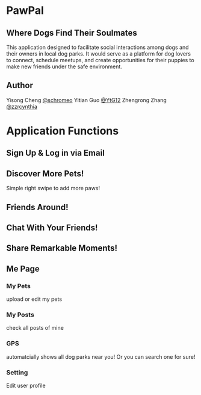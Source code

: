 # PawPal
## Where Dogs Find Their Soulmates
This application designed to facilitate social interactions among dogs and their owners in local dog parks. 
It would serve as a platform for dog lovers to connect, schedule meetups, and create opportunities for their puppies to make new friends under the safe environment. 


## Author
Yisong Cheng [@schromeo](https://github.com/Schromeo/)
Yitian Guo [@YtG12](https://github.com/YtG12/)
Zhengrong Zhang [@zzrcynthia](https://github.com/zzrcynthia/)

# Application Functions

## Sign Up & Log in via Email

## Discover More Pets!
Simple right swipe to add more paws!

## Friends Around!

## Chat With Your Friends!

## Share Remarkable Moments!

## Me Page

### My Pets
upload or edit my pets
### My Posts
check all posts of mine
### GPS
automatcially shows all dog parks near you!
Or you can search one for sure!
### Setting 
Edit user profile











